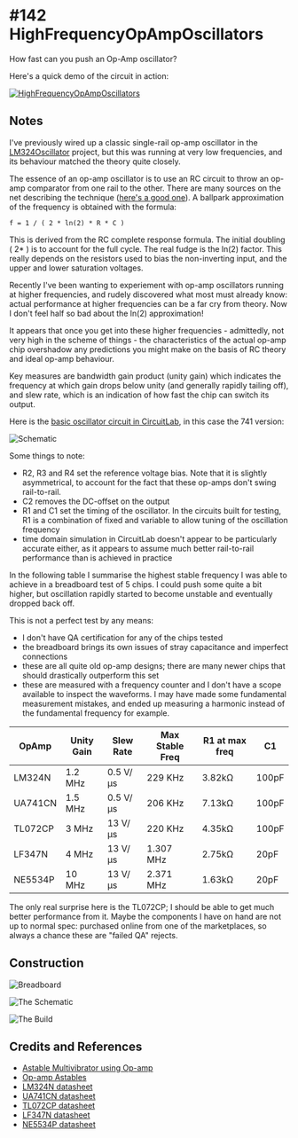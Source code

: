 # #142 HighFrequencyOpAmpOscillators

How fast can you push an Op-Amp oscillator?

Here's a quick demo of the circuit in action:

[![HighFrequencyOpAmpOscillators](https://img.youtube.com/vi/aBbVXSlS4nA/0.jpg)](https://www.youtube.com/watch?v=aBbVXSlS4nA)


## Notes

I've previously wired up a classic single-rail op-amp oscillator in the [LM324Oscillator](./LM324Oscillator) project,
but this was running at very low frequencies, and its behaviour matched the theory quite closely.

The essence of an op-amp oscillator is to use an RC circuit to throw an op-amp comparator from one rail to the other.
There are many sources on the net describing the technique ([here's a good one](http://www.electronics-tutorials.ws/opamp/op-amp-multivibrator.html)).
A ballpark approximation of the frequency is obtained with the formula:

    f = 1 / ( 2 * ln(2) * R * C )

This is derived from the RC complete response formula. The initial doubling ( 2* ) is to account for the full cycle.
The real fudge is the ln(2) factor. This really depends on the resistors used to bias the non-inverting input,
and the upper and lower saturation voltages.

Recently I've been wanting to experiement with op-amp oscillators running at higher frequencies,
and rudely discovered what most must already know: actual performance at higher frequencies can be a far cry from theory.
Now I don't feel half so bad about the ln(2) approximation!

It appears that once you get into these higher frequencies - admittedly, not very high in the scheme of things -
the characteristics of the actual op-amp chip overshadow any predictions you might make on the basis of RC theory and ideal op-amp behaviour.

Key measures are bandwidth gain product (unity gain) which indicates the frequency at which gain drops below unity (and generally rapidly tailing off),
and slew rate, which is an indication of how fast the chip can switch its output.

Here is the [basic oscillator circuit in CircuitLab](https://www.circuitlab.com/circuit/92cgar/lm741-single-rail-oscillator/),
in this case the 741 version:

![Schematic](./assets/HighFrequencyOpAmpOscillators_circuitlab_schematic.png?raw=true)

Some things to note:
* R2, R3 and R4 set the reference voltage bias. Note that it is slightly asymmetrical, to account for the fact that these op-amps don't swing rail-to-rail.
* C2 removes the DC-offset on the output
* R1 and C1 set the timing of the oscillator. In the circuits built for testing, R1 is a combination of fixed and variable to allow tuning of the oscillation frequency
* time domain simulation in CircuitLab doesn't appear to be particularly accurate either, as it appears to assume much better rail-to-rail performance than is achieved in practice


In the following table I summarise the highest stable frequency I was able to achieve in a breadboard test of 5 chips.
I could push some quite a bit higher, but oscillation rapidly started to become unstable and eventually dropped back off.

This is not a perfect test by any means:
* I don't have QA certification for any of the chips tested
* the breadboard brings its own issues of stray capacitance and imperfect connections
* these are all quite old op-amp designs; there are many newer chips that should drastically outperform this set
* these are measured with a frequency counter and I don't have a scope available to inspect the waveforms. I may have made some fundamental measurement mistakes, and ended up measuring a harmonic instead of the fundamental frequency for example.


| OpAmp   | Unity Gain | Slew Rate | Max Stable Freq | R1 at max freq | C1    |
|---------|------------|-----------|-----------------|----------------|-------|
| LM324N  | 1.2 MHz    | 0.5 V/µs  | 229 KHz         | 3.82kΩ         | 100pF |
| UA741CN | 1.5 MHz    | 0.5 V/µs  | 206 KHz         | 7.13kΩ         | 100pF |
| TL072CP | 3 MHz      | 13 V/µs   | 220 KHz         | 4.35kΩ         | 100pF |
| LF347N  | 4 MHz      | 13 V/µs   | 1.307 MHz       | 2.75kΩ         | 20pF  |
| NE5534P | 10 MHz     | 13 V/µs   | 2.371 MHz       | 1.63kΩ         | 20pF  |

The only real surprise here is the TL072CP; I should be able to get much better performance from it.
Maybe the components I have on hand are not up to normal spec: purchased online from one of the marketplaces, so always a chance these are "failed QA" rejects.

## Construction

![Breadboard](./assets/HighFrequencyOpAmpOscillators_bb.jpg?raw=true)

![The Schematic](./assets/HighFrequencyOpAmpOscillators_schematic.jpg?raw=true)

![The Build](./assets/HighFrequencyOpAmpOscillators_build.jpg?raw=true)

## Credits and References
* [Astable Multivibrator using Op-amp](http://www.electronics-tutorials.ws/opamp/op-amp-multivibrator.html)
* [Op-amp Astables](http://www.learnabout-electronics.org/Oscillators/osc42.php)
* [LM324N datasheet](https://www.futurlec.com/Linear/LM324N.shtml)
* [UA741CN datasheet](http://www.ti.com/lit/ds/symlink/ua741.pdf)
* [TL072CP datasheet](https://www.futurlec.com/Linear/TL072CP.shtml)
* [LF347N datasheet](https://www.futurlec.com/Linear/LF347N.shtml)
* [NE5534P datasheet](http://www.ti.com/product/NE5534/datasheet)

